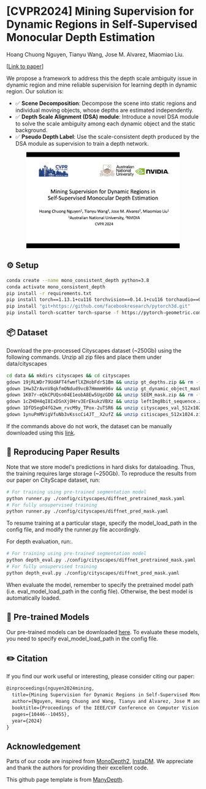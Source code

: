 
# [CVPR2024] Mining Supervision for Dynamic Regions in Self-Supervised Monocular Depth Estimation

Hoang Chuong Nguyen, Tianyu Wang, Jose M. Alvarez, Miaomiao Liu.

\[[Link to paper](https://openaccess.thecvf.com/content/CVPR2024/html/Nguyen_Mining_Supervision_for_Dynamic_Regions_in_Self-Supervised_Monocular_Depth_Estimation_CVPR_2024_paper.html)\]

We propose a framework to address this the depth scale ambiguity issue in dynamic region and mine reliable supervision for learning depth in dynamic region. Our solution is:

- ✅ **Scene Decomposition**: Decompose the scene into static regions and individual moving objects, whose depths are estimated independently.
- ✅ **Depth Scale Alignment (DSA) module**: Introduce a novel DSA module to solve the scale ambiguity among each dynamic object and the static background.
- ✅ **Pseudo Depth Label**: Use the scale-consistent depth produced by the DSA module as supervision to train a depth network. 

<p align="center">
  <a
href="https://www.youtube.com/watch?v=E4jPf_wCQvk&t=160s">
  <img src="assets/video_thumbnail.png" alt="5 minute CVPR presentation video link" width="400">
  </a>
</p>



## ⚙️ Setup
```bash
conda create --name mono_consistent_depth python=3.8
conda activate mono_consistent_depth
pip install -r requirements.txt
pip install torch==1.13.1+cu116 torchvision==0.14.1+cu116 torchaudio==0.13.1 --extra-index-url https://download.pytorch.org/whl/cu116
pip install "git+https://github.com/facebookresearch/pytorch3d.git"
pip install torch-scatter torch-sparse -f https://pytorch-geometric.com/whl/torch-1.13.1+cu116.html
```

## 📦 Dataset

Download the pre-processed Cityscapes dataset (~250Gb) using the following commands. Unzip all zip files and place them under data/cityscapes

```bash
cd data && mkdirs cityscapes && cd cityscapes
gdown 19jRLWDr79UdAFT4fwmflXZHobFdr51Bm && unzip gt_depths.zip && rm -f gt_depths.zip
gdown 1Hw3ZrAvnV8qkfmONdud9vcB7HmmmH96v && unzip gt_dynamic_object_mask.zip && rm -f gt_dynamic_object_mask.zip
gdown 1K07r-eQkCPUQsn04E1eobA8Ew5UgzGDO && unzip SEEM_mask.zip && rm -f SEEM_mask.zip
gdown 1cZHOH4qI8IxDSnXjOHrv3ErEkukzVBXz && unzip leftImg8bit_sequence.zip && rm -f leftImg8bit_sequence.zip
gdown 1DfDSegD4fG2wm_rvcM9y_TPox-2uTSR6 && unzip cityscapes_val_512x1024.zip && rm -f cityscapes_val_512x1024.zip
gdown 1ynuPmMVigVfuNb3vKsscCi4JT__X2ufZ && unzip citiscapes_512x1024.zip && rm -f citiscapes_512x1024.zip
```

If the commands above do not work, the dataset can be manually downloaded using this [link](https://drive.google.com/drive/folders/1juAb0NPYKEsDGw5m-OZ8mZNGuJQHJNrZ?usp=drive_link).

## 👀 Reproducing Paper Results

Note that we store model's predictions in hard disks for dataloading. Thus, the training requires large storage (~250Gb).
To reproduce the results from our paper on CityScape dataset, run:

```bash
# For training using pre-trained segmentation model
python runner.py ./config/cityscapes/diffnet_pretrained_mask.yaml
# For fully unsupervised training
python runner.py ./config/cityscapes/diffnet_pred_mask.yaml
```

To resume training at a particular stage, specify the model_load_path in the config file, and modify the runner.py file accordingly. 

For depth evaluation, run:. 

```bash
# For training using pre-trained segmentation model
python depth_eval.py ./config/cityscapes/diffnet_pretrained_mask.yaml
# For fully unsupervised training
python depth_eval.py ./config/cityscapes/diffnet_pred_mask.yaml
```



When evaluate the model, remember to specify the pretrained model path (i.e. eval_model_load_path in the config file). Otherwise, the best model is automatically loaded. 

## 👀 Pre-trained Models
Our pre-trained models can be downloaded [here](https://drive.google.com/drive/folders/1-p6Bfa-6GQR3BirAhefE0UwjF5sHzrLF?usp=sharing). To evaluate these models, you need to specify eval_model_load_path in the config file. 

## ✏️ Citation

If you find our work useful or interesting, please consider citing our paper:

```latex
@inproceedings{nguyen2024mining,
  title={Mining Supervision for Dynamic Regions in Self-Supervised Monocular Depth Estimation},
  author={Nguyen, Hoang Chuong and Wang, Tianyu and Alvarez, Jose M and Liu, Miaomiao},
  booktitle={Proceedings of the IEEE/CVF Conference on Computer Vision and Pattern Recognition},
  pages={10446--10455},
  year={2024}
}
```

## Acknowledgement

Parts of our code are inspired from [MonoDepth2](https://github.com/nianticlabs/monodepth2), [InstaDM](https://github.com/SeokjuLee/Insta-DM). We appreciate and thank the authors for providing their excellent code.

This github page template is from [ManyDepth](https://github.com/nianticlabs/manydepth/blob/master/README.md).

